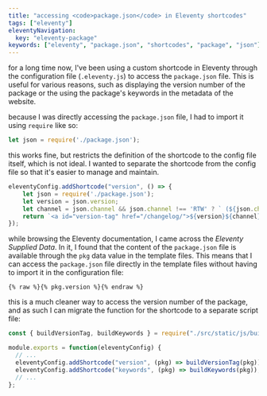 ```yaml
---
title: "accessing <code>package.json</code> in Eleventy shortcodes"
tags: ["eleventy"]
eleventyNavigation:
  key: "eleventy-package"
keywords: ["eleventy", "package.json", "shortcodes", "package", "json"]
---
```


for a long time now, I've been using a custom shortcode in Eleventy through the
configuration file (`.eleventy.js`) to access the `package.json` file. This is
useful for various reasons, such as displaying the version number of the package
or the using the package's keywords in the metadata of the website.

because I was directly accessing the `package.json` file, I had to import it
using `require` like so:

```js
let json = require('./package.json');
```

this works fine, but restricts the definition of the shortcode to the config
file itself, which is not ideal. I wanted to separate the shortcode from the
config file so that it's easier to manage and maintain.

```js
eleventyConfig.addShortcode("version", () => {
    let json = require('./package.json');
    let version = json.version;
    let channel = json.channel && json.channel !== 'RTW' ? ` (${json.channel})` : '';
    return `<a id="version-tag" href="/changelog/">${version}${channel}</a>`;
});
```

while browsing the Eleventy documentation, I came across the
*Eleventy Supplied Data*. In it, I found that the content of the `package.json`
file is available through the `pkg` data value in the template files. This
means that I can access the `package.json` file directly in the template files
without having to import it in the configuration file:

```
{% raw %}{% pkg.version %}{% endraw %}
```

this is a much cleaner way to access the version number of the package, and as
such I can migrate the function for the shortcode to a separate script file:

```js
const { buildVersionTag, buildKeywords } = require("./src/static/js/building/package.js");

module.exports = function(eleventyConfig) {
  // ...
  eleventyConfig.addShortcode("version", (pkg) => buildVersionTag(pkg));
  eleventyConfig.addShortcode("keywords", (pkg) => buildKeywords(pkg));
  // ...
};
```
